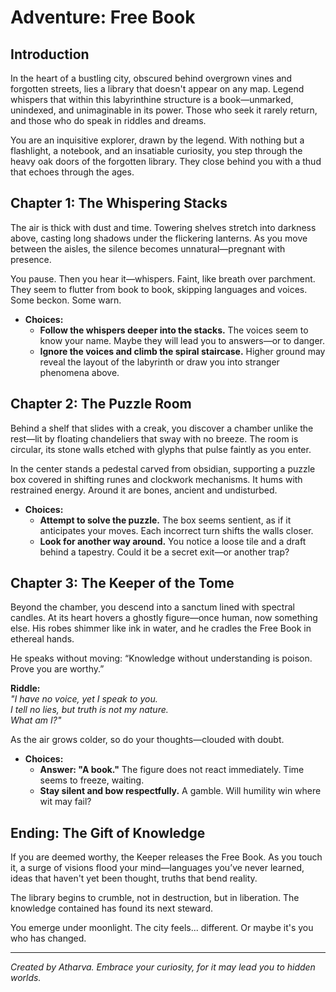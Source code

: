 # Adventure: Free Book

## Introduction

In the heart of a bustling city, obscured behind overgrown vines and forgotten streets, lies a library that doesn't appear on any map. Legend whispers that within this labyrinthine structure is a book—unmarked, unindexed, and unimaginable in its power. Those who seek it rarely return, and those who do speak in riddles and dreams.

You are an inquisitive explorer, drawn by the legend. With nothing but a flashlight, a notebook, and an insatiable curiosity, you step through the heavy oak doors of the forgotten library. They close behind you with a thud that echoes through the ages.

## Chapter 1: The Whispering Stacks

The air is thick with dust and time. Towering shelves stretch into darkness above, casting long shadows under the flickering lanterns. As you move between the aisles, the silence becomes unnatural—pregnant with presence.

You pause. Then you hear it—whispers. Faint, like breath over parchment. They seem to flutter from book to book, skipping languages and voices. Some beckon. Some warn.

- **Choices:**
  - **Follow the whispers deeper into the stacks.** The voices seem to know your name. Maybe they will lead you to answers—or to danger.
  - **Ignore the voices and climb the spiral staircase.** Higher ground may reveal the layout of the labyrinth or draw you into stranger phenomena above.

## Chapter 2: The Puzzle Room

Behind a shelf that slides with a creak, you discover a chamber unlike the rest—lit by floating chandeliers that sway with no breeze. The room is circular, its stone walls etched with glyphs that pulse faintly as you enter.

In the center stands a pedestal carved from obsidian, supporting a puzzle box covered in shifting runes and clockwork mechanisms. It hums with restrained energy. Around it are bones, ancient and undisturbed.

- **Choices:**
  - **Attempt to solve the puzzle.** The box seems sentient, as if it anticipates your moves. Each incorrect turn shifts the walls closer.
  - **Look for another way around.** You notice a loose tile and a draft behind a tapestry. Could it be a secret exit—or another trap?

## Chapter 3: The Keeper of the Tome

Beyond the chamber, you descend into a sanctum lined with spectral candles. At its heart hovers a ghostly figure—once human, now something else. His robes shimmer like ink in water, and he cradles the Free Book in ethereal hands.

He speaks without moving: “Knowledge without understanding is poison. Prove you are worthy.”

**Riddle:**  
*"I have no voice, yet I speak to you.  
I tell no lies, but truth is not my nature.  
What am I?"*

As the air grows colder, so do your thoughts—clouded with doubt.

- **Choices:**
  - **Answer: "A book."** The figure does not react immediately. Time seems to freeze, waiting.
  - **Stay silent and bow respectfully.** A gamble. Will humility win where wit may fail?

## Ending: The Gift of Knowledge

If you are deemed worthy, the Keeper releases the Free Book. As you touch it, a surge of visions flood your mind—languages you’ve never learned, ideas that haven't yet been thought, truths that bend reality.

The library begins to crumble, not in destruction, but in liberation. The knowledge contained has found its next steward.

You emerge under moonlight. The city feels... different. Or maybe it's you who has changed.

---

*Created by Atharva. Embrace your curiosity, for it may lead you to hidden worlds.*

